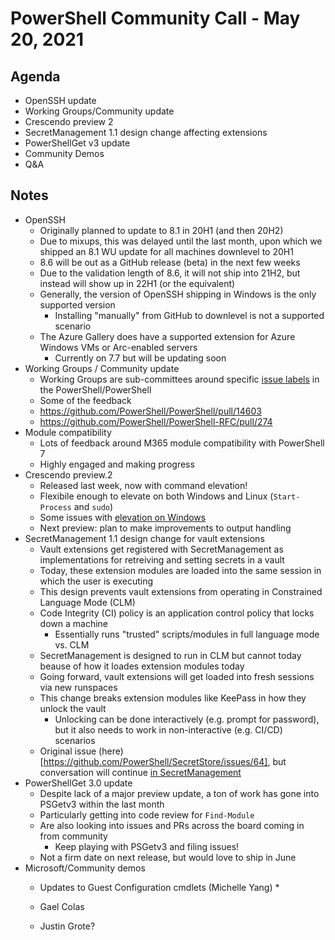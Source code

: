# PowerShell Community Call - May 20, 2021

## Agenda

* OpenSSH update
* Working Groups/Community update
* Crescendo preview 2
* SecretManagement 1.1 design change affecting extensions
* PowerShellGet v3 update
* Community Demos
* Q&A

## Notes

* OpenSSH
  * Originally planned to update to 8.1 in 20H1 (and then 20H2)
  * Due to mixups, this was delayed until the last month, upon which
    we shipped an 8.1 WU update for all machines downlevel to 20H1
  * 8.6 will be out as a GitHub release (beta) in the next few weeks
  * Due to the validation length of 8.6, it will not ship into 21H2,
    but instead will show up in 22H1 (or the equivalent)
  * Generally, the version of OpenSSH shipping in Windows is the only
    supported version
    * Installing "manually" from GitHub to downlevel is not a supported
      scenario
  * The Azure Gallery does have a supported extension for Azure Windows VMs
    or Arc-enabled servers
    * Currently on 7.7 but will be updating soon
* Working Groups / Community update
  * Working Groups are sub-committees around specific [issue labels](https://github.com/powershell/powershell/labels)
    in the PowerShell/PowerShell 
  * Some of the feedback 
  * https://github.com/PowerShell/PowerShell/pull/14603
  * https://github.com/PowerShell/PowerShell-RFC/pull/274
* Module compatibility
  * Lots of feedback around M365 module compatibility with PowerShell 7
  * Highly engaged and making progress
* Crescendo preview.2
  * Released last week, now with command elevation!
  * Flexibile enough to elevate on both Windows and Linux (`Start-Process` and `sudo`)
  * Some issues with [elevation on Windows](https://github.com/PowerShell/Crescendo/issues/81)
  * Next preview: plan to make improvements to output handling
* SecretManagement 1.1 design change for vault extensions
  * Vault extensions get registered with SecretManagement as implementations
    for retreiving and setting secrets in a vault
  * Today, these extension modules are loaded into the same session in which
    the user is executing
  * This design prevents vault extensions from operating in Constrained Language Mode (CLM)
  * Code Integrity (CI) policy is an application control policy that locks down a machine
    * Essentially runs "trusted" scripts/modules in full language mode vs. CLM
  * SecretManagement is designed to run in CLM but cannot today beause of how it loades
    extension modules today
  * Going forward, vault extensions will get loaded into fresh sessions via new runspaces
  * This change breaks extension modules like KeePass in how they unlock the vault
    * Unlocking can be done interactively (e.g. prompt for password),
      but it also needs to work in non-interactive (e.g. CI/CD) scenarios
  * Original issue (here)[https://github.com/PowerShell/SecretStore/issues/64],
    but conversation will continue [in SecretManagement](https://github.com/PowerShell/SecretManagement/issues/144)
* PowerShellGet 3.0 update
  * Despite lack of a major preview update, a ton of work has gone into
    PSGetv3 within the last month
  * Particularly getting into code review for `Find-Module`
  * Are also looking into issues and PRs across the board coming in from community
    * Keep playing with PSGetv3 and filing issues!
  * Not a firm date on next release, but would love to ship in June
* Microsoft/Community demos
  * Updates to Guest Configuration cmdlets (Michelle Yang)
    * 
  * Gael Colas
  
  * Justin Grote?